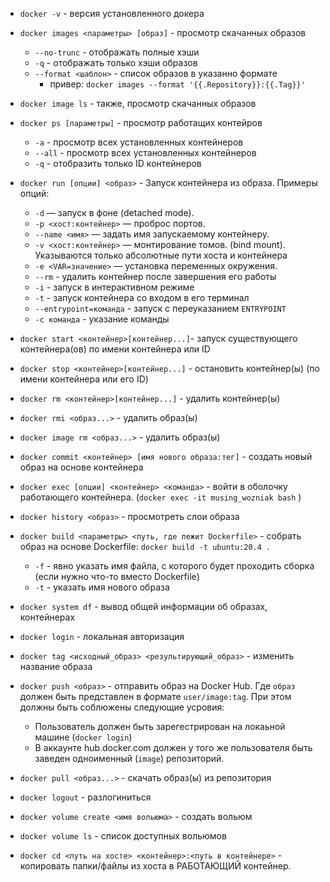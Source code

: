 -  `docker -v` - версия установленного докера
- `docker images <параметры> [образ]` - просмотр скачанных образов 
	- `--no-trunc` - отображать полные хэши
	- `-q` - отображать только хэши образов
	- `--format <шаблон>` - список образов в указанно формате
		- привер: `docker images --format '{{.Repository}}:{{.Tag}}'`
- `docker image ls` - также, просмотр скачанных образов
- `docker ps [параметры]` - просмотр работащих контейров
	- `-a` - просмотр всех установленных контейнеров
	- `--all` - просмотр всех установленных контейнеров
	- `-q` - отобразить только ID контейнеров
- `docker run [опции] <образ>` - Запуск контейнера из образа.
	Примеры опций:
	- `-d` — запуск в фоне (detached mode).
	- `-p <хост:контейнер>` — проброс портов.
	- `--name <имя>` — задать имя запускаемому контейнеру.
	- `-v <хост:контейнер>` — монтирование томов. (bind mount). Указываются только абсолютные пути хоста и контейнера
	- `-e <VAR=значение>` — установка переменных окружения.
	- `--rm` - удалить контейнер после завершения его работы
	- `-i` - запуск в интерактивном режиме
	- `-t` - запуск контейнера со входом в его терминал 
	- `--entrypoint=команда` - запуск с переуказанием `ENTRYPOINT`
	- `-c команда` - указание команды
- `docker start <контейнер>[контейнер...]`- запуск существующего контейнера(ов) по имени контейнера или ID 
- `docker stop <контейнер>[контейнер...]` - остановить контейнер(ы) (по имени контейнера или его ID)
- `docker rm <контейнер>[контейнер...]` - удалить контейнер(ы)
- `docker rmi <образ...>` - удалить образ(ы)
- `docker image rm <образ...>` - удалить образ(ы)


- `docker commit <контейнер> [имя нового образа:тег]` - создать новый образ на основе контейнера
- `docker exec [опции] <контейнер> <команда>` - войти в оболочку работающего контейнера. (`docker exec -it musing_wozniak bash` ) 
- `docker history <образ>` - просмотреть слои образа
- `docker build <параметры> <путь, где лежит Dockerfile>` - собрать образ на основе Dockerfile: `docker build -t ubuntu:20.4 .`
	- `-f` - явно указать имя файла, с которого будет проходить сборка (если нужно что-то вместо Dockerfile)
	- `-t` - указать имя нового образа
- `docker system df` - вывод общей информации об образах, контейнерах
- `docker login` - локальная авторизация
- `docker tag <исходный_образ> <результирующий_образ>` - изменить название образа
- `docker push <образ>` - отправить образ на Docker Hub. Где `образ` должен быть представлен в формате `user/image:tag`. При этом должны быть соблюжены следующие усровия:
	- Пользователь должен быть зарегестрирован на локаьной машине (`docker login`)
	- В аккаунте hub.docker.com должен у того же пользователя быть заведен одноименный (`image`) репозиторий.
- `docker pull <образ...>` - скачать образ(ы) из репозитория 
- `docker logout` - разлогиниться
- `docker volume create <имя вольюма>` - создать вольюм
- `docker volume ls` - список доступных вольюмов
- `docker cd <путь на хосте> <контейнер>:<путь в контейнере>` - копировать папки/файлы из хоста в РАБОТАЮЩИЙ контейнер.
